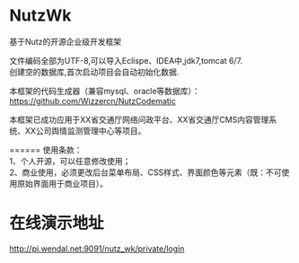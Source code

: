 NutzWk
======

基于Nutz的开源企业级开发框架


文件编码全部为UTF-8,可以导入Eclispe、IDEA中,jdk7,tomcat 6/7.<br>
创建空的数据库,首次启动项目会自动初始化数据.<br>

本框架的代码生成器（兼容mysql、oracle等数据库）：<br>
https://github.com/Wizzercn/NutzCodematic


本框架已成功应用于XX省交通厅网络问政平台、XX省交通厅CMS内容管理系统、XX公司舆情监测管理中心等项目。

======
使用条款：<br>
1、个人开源，可以任意修改使用；<br>
2、商业使用，必须更改后台菜单布局、CSS样式、界面颜色等元素（既：不可使用原始界面用于商业项目）。

在线演示地址
===================================================

http://pi.wendal.net:9091/nutz_wk/private/login
